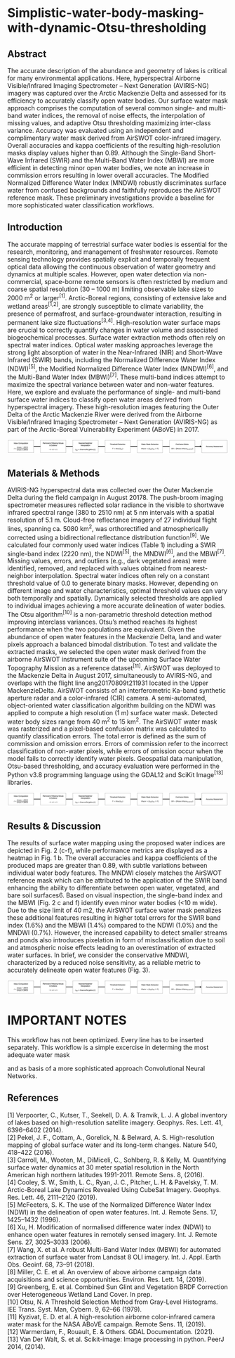 # Simplistic-water-body-masking-with-dynamic-Otsu-thresholding

## Abstract
The accurate description of the abundance and geometry of lakes is critical for many environmental applications. Here, hyperspectral Airborne Visible/Infrared Imaging Spectrometer – Next Generation (AVIRIS-NG) imagery was captured over the Arctic Mackenzie Delta and assessed for its efficiency to accurately classify open water bodies. Our surface water mask approach comprises the computation of several common single- and multi-band water indices, the removal of noise effects, the interpolation of missing values, and adaptive Otsu thresholding maximizing inter-class variance. Accuracy was evaluated using an independent and complimentary water mask derived from AirSWOT color-infrared imagery. Overall accuracies and kappa coefficients of the resulting high-resolution masks display values higher than 0.89. Although the Single-Band Short-Wave Infrared (SWIR) and the Multi-Band Water Index (MBWI) are more efficient in detecting minor open water bodies, we note an increase in commission errors resulting in lower overall accuracies. The Modified Normalized Difference Water Index (MNDWI) robustly discriminates surface water from confused backgrounds and faithfully reproduces the AirSWOT reference mask. These preliminary investigations provide a baseline for more sophisticated water classification workflows.

## Introduction
The accurate mapping of terrestrial surface water bodies is essential for the research, monitoring, and management of freshwater resources. Remote sensing technology provides spatially explicit and temporally frequent optical data allowing the continuous observation of water geometry and dynamics at multiple scales. However, open water detection via non-commercial, space-borne remote sensors is often restricted by medium and coarse spatial resolution (30 – 1000 m) limiting observable lake sizes to 2000 m<sup>2</sup> or larger<sup>[1]</sup>. Arctic-Boreal regions, consisting of extensive lake and wetland areas<sup>[1,2]</sup>, are strongly susceptible to climate variability, the presence of permafrost, and surface-groundwater interaction, resulting in permanent lake size fluctuations<sup>[3,4]</sup>. High-resolution water surface maps are crucial to correctly quantify changes in water volume and associated biogeochemical processes. Surface water extraction methods often rely on spectral water indices. Optical water masking approaches leverage the strong light absorption of water in the Near-Infrared (NIR) and Short-Wave Infrared (SWIR) bands, including the Normalized Difference Water Index (NDWI)<sup>[5]</sup>, the Modified Normalized Difference Water Index (MNDWI)<sup>[6]</sup>, and the Multi-Band Water Index (MBWI)<sup>[7]</sup>. These multi-band indices attempt to maximize the spectral variance between water and non-water features. Here, we explore and evaluate the performance of single- and multi-band surface water indices to classify open water areas derived from hyperspectral imagery. These high-resolution images featuring the Outer Delta of the Arctic Mackenzie River were derived from the Airborne Visible/Infrared Imaging Spectrometer – Next Generation (AVIRIS-NG) as part of the Arctic-Boreal Vulnerability Experiment (ABoVE) in 2017. 

![Methodology flowchart](https://github.com/MelissaSchwab/Simplistic-water-body-masking-with-dynamic-Otsu-thresholding/blob/main/images/Methodology%20flowchart.png)


## Materials & Methods
AVIRIS-NG hyperspectral data was collected over the Outer Mackenzie Delta during the field campaign in August 20178. The push-broom imaging spectrometer measures reflected solar radiance in the visible to shortwave infrared spectral range (380 to 2510 nm) at 5 nm intervals with a spatial resolution of 5.1 m. Cloud-free reflectance imagery of 27 individual flight lines, spanning ca. 5080 km<sup>2</sup>, was orthorectified and atmospherically corrected using a bidirectional reflectance distribution function<sup>[9]</sup>. We calculated four commonly used water indices (Table 1) including a SWIR single-band index (2220 nm), the NDWI<sup>[5]</sup>, the MNDWI<sup>[6]</sup>, and the MBWI<sup>[7]</sup>. Missing values, errors, and outliers (e.g., dark vegetated areas) were identified, removed, and replaced with values obtained from nearest-neighbor interpolation. Spectral water indices often rely on a constant threshold value of 0.0 to generate binary masks. However, depending on different image and water characteristics, optimal threshold values can vary both temporally and spatially. Dynamically selected thresholds are applied to individual images achieving a more accurate delineation of water bodies. The Otsu algorithm<sup>[10]</sup> is a non-parametric threshold detection method improving interclass variances. Otsu’s method reaches its highest performance when the two populations are equivalent. Given the abundance of open water features in the Mackenzie Delta, land and water pixels approach a balanced bimodal distribution. To test and validate the extracted masks, we selected the open water mask derived from the airborne AirSWOT instrument suite of the upcoming Surface Water Topography Mission as a reference dataset<sup>[11]</sup>. AirSWOT was deployed to the Mackenzie Delta in August 2017, simultaneously to AVIRIS-NG, and overlaps with the flight line ang20170809t211931 located in the Upper MackenzieDelta. AirSWOT consists of an interferometric Ka-band synthetic aperture radar and a color-infrared (CIR) camera. A semi-automated, object-oriented water classification algorithm building on the NDWI was applied to compute a high resolution (1 m) surface water mask. Detected water body sizes range from 40 m<sup>2</sup> to 15 km<sup>2</sup>. The AirSWOT water mask was rasterized and a pixel-based confusion matrix was calculated to quantify classification errors. The total error is defined as the sum of commission and omission errors. Errors of commission refer to the incorrect classification of non-water pixels, while errors of omission occur when the model fails to correctly identify water pixels. Geospatial data manipulation, Otsu-based thresholding, and accuracy evaluation were performed in the Python v3.8 programming language using the GDAL12 and SciKit Image<sup>[13]</sup> libraries.

![Fig. 1. (a) Dynamic threshold detection using Otsu’s method on MNDWI image histogram. (b) Confusion matrix consisting of computed and AirSWOT reference surface water masks.](https://github.com/MelissaSchwab/Simplistic-water-body-masking-with-dynamic-Otsu-thresholding/blob/main/images/Methodology%20flowchart.png)

## Results & Discussion
The results of surface water mapping using the proposed water indices are depicted in Fig. 2 (c-f), while performance metrics are displayed as a heatmap in Fig. 1 b. The overall accuracies and kappa coefficients of the produced maps are greater than 0.89, with subtle variations between individual water body features. The MNDWI closely matches the AirSWOT reference mask which can be attributed to the application of the SWIR band enhancing the ability to differentiate between open water, vegetated, and bare soil surfaces6. Based on visual inspection, the single-band index and the MBWI (Fig. 2 c and f) identify even minor water bodies (<10 m wide). Due to the size limit of 40 m2, the AirSWOT surface water mask penalizes these additional features resulting in higher total errors for the SWIR band index (1.6%) and the MBWI (1.4%) compared to the NDWI (1.0%) and the MNDWI (0.7%). However, the increased capability to detect smaller streams 	and ponds also introduces pixelation in form of misclassification due to soil and atmospheric noise effects leading to an overestimation of 	extracted water surfaces. In brief, we consider the conservative MNDWI, characterized by a reduced noise sensitivity, as a reliable metric to 	accurately delineate open water features (Fig. 3).

![Methodology flowchart](https://github.com/MelissaSchwab/Simplistic-water-body-masking-with-dynamic-Otsu-thresholding/blob/main/images/Methodology%20flowchart.png)

# IMPORTANT NOTES


This workflow has not been optimized. Every line has to be inserted separately. This workflow is a simple excercise in determing the most adequate water mask

and as basis of a more sophisticated approach Convolutional Neural Networks.



## References
[1] Verpoorter, C., Kutser, T., Seekell, D. A. & Tranvik, L. J. A global inventory of lakes based on high-resolution satellite imagery. Geophys. Res. Lett. 41, 6396–6402 (2014).   
[2] Pekel, J. F., Cottam, A., Gorelick, N. & Belward, A. S. High-resolution mapping of global surface water and its long-term changes. Nature 540, 418–422 (2016).   
[3] Carroll, M., Wooten, M., DiMiceli, C., Sohlberg, R. & Kelly, M. Quantifying surface water dynamics at 30 meter spatial resolution in the North American high northern latitudes 1991-2011. Remote Sens. 8, (2016).   
[4] Cooley, S. W., Smith, L. C., Ryan, J. C., Pitcher, L. H. & Pavelsky, T. M. Arctic-Boreal Lake Dynamics Revealed Using CubeSat Imagery. Geophys. Res. Lett. 46, 2111–2120 (2019).   
[5] McFeeters, S. K. The use of the Normalized Difference Water Index (NDWI) in the delineation of open water features. Int. J. Remote Sens. 17, 1425–1432 (1996).   
[6] Xu, H. Modification of normalised difference water index (NDWI) to enhance open water features in remotely sensed imagery. Int. J. Remote Sens. 27, 3025–3033 (2006).      
[7] Wang, X. et al. A robust Multi-Band Water Index (MBWI) for automated extraction of surface water from Landsat 8 OLI imagery. Int. J. Appl. Earth Obs. Geoinf. 68, 73–91 (2018).    
[8] Miller, C. E. et al. An overview of above airborne campaign data acquisitions and science opportunities. Environ. Res. Lett. 14, (2019).     
[9] Greenberg, E. et al. Combined Sun Glint and Vegetation BRDF Correction over Heterogeneous Wetland Land Cover. In prep.     
[10] Otsu, N. A Threshold Selection Method from Gray-Level Histograms. IEE Trans. Syst. Man, Cybern. 9, 62–66 (1979).     
[11] Kyzivat, E. D. et al. A high-resolution airborne color-infrared camera water mask for the NASA ABoVE campaign. Remote Sens. 11, (2019).     
[12] Warmerdam, F., Rouault, E. & Others. GDAL Documentation. (2021).     
[13] Van Der Walt, S. et al. Scikit-image: Image processing in python. PeerJ 2014, (2014).    
